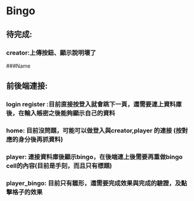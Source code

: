 # Bingo

## 待完成: 

### creator:上傳按鈕、顯示說明壞了
###Name

## 前後端連接:
### login register :目前直接按登入就會跳下一頁，還需要連上資料庫後，在輸入帳密之後能夠顯示自己的資料
### home: 目前沒問題，可能可以做登入與creator,player 的連接 (按對應的身分後再抓資料)
### player: 連接資料庫後顯示bingo，在後端連上後需要再重做bingo cell的內容(目前是手刻，而且只有標題)
### player_bingo: 目前只有雛形，還需要完成效果與完成的驗證，及點擊格子的效果
